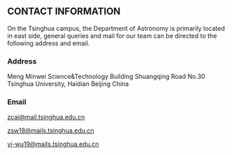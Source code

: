 ## CONTACT INFORMATION
   On the Tsinghua campus, the Department of Astronomy is primarily located in east side, general queries and mail for our team can be directed to the following address and email.

### Address
   Meng Minwei Science&Technology Building Shuangqing Road No.30 Tsinghua University, Haidian Beijing China

### Email
   <zcai@mail.tsinghua.edu.cn> 

   <zsw18@mails.tsinghua.edu.cn> 

   <yj-wu19@mails.tsinghua.edu.cn> 

